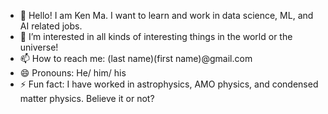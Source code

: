 - 👋 Hello! I am Ken Ma. I want to learn and work in data science, ML, and AI related jobs.
- 👀 I’m interested in all kinds of interesting things in the world or the universe!
- 📫 How to reach me: (last name)(first name)@gmail.com
- 😄 Pronouns: He/ him/ his
- ⚡ Fun fact: I have worked in astrophysics, AMO physics, and condensed matter physics. Believe it or not?

<!---
kenkwma/kenkwma is a ✨ special ✨ repository because its `README.md` (this file) appears on your GitHub profile.
You can click the Preview link to take a look at your changes.
--->
